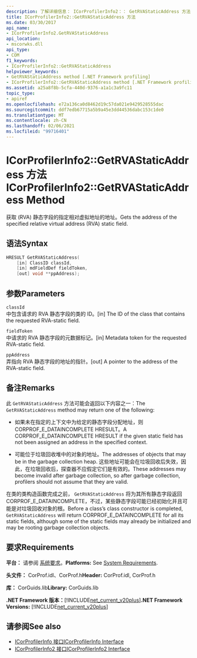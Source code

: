 ```yaml
---
description: 了解详细信息： ICorProfilerInfo2：： GetRVAStaticAddress 方法
title: ICorProfilerInfo2::GetRVAStaticAddress 方法
ms.date: 03/30/2017
api_name:
- ICorProfilerInfo2.GetRVAStaticAddress
api_location:
- mscorwks.dll
api_type:
- COM
f1_keywords:
- ICorProfilerInfo2::GetRVAStaticAddress
helpviewer_keywords:
- GetRVAStaticAddress method [.NET Framework profiling]
- ICorProfilerInfo2::GetRVAStaticAddress method [.NET Framework profiling]
ms.assetid: a25a8f8b-5cfa-440d-9376-a1a1c3a9fc11
topic_type:
- apiref
ms.openlocfilehash: e72a136ca0d8462d19c57da021e9429528555dac
ms.sourcegitcommit: ddf7edb67715a5b9a45e3dd44536dabc153c1de0
ms.translationtype: MT
ms.contentlocale: zh-CN
ms.lasthandoff: 02/06/2021
ms.locfileid: "99716401"
---
```

# <a name="icorprofilerinfo2getrvastaticaddress-method"></a><span data-ttu-id="cd06a-103">ICorProfilerInfo2::GetRVAStaticAddress 方法</span><span class="sxs-lookup"><span data-stu-id="cd06a-103">ICorProfilerInfo2::GetRVAStaticAddress Method</span></span>

<span data-ttu-id="cd06a-104">获取 (RVA) 静态字段的指定相对虚拟地址的地址。</span><span class="sxs-lookup"><span data-stu-id="cd06a-104">Gets the address of the specified relative virtual address (RVA) static field.</span></span>  
  
## <a name="syntax"></a><span data-ttu-id="cd06a-105">语法</span><span class="sxs-lookup"><span data-stu-id="cd06a-105">Syntax</span></span>  
  
```cpp  
HRESULT GetRVAStaticAddress(  
    [in] ClassID classId,  
    [in] mdFieldDef fieldToken,  
    [out] void **ppAddress);  
```  
  
## <a name="parameters"></a><span data-ttu-id="cd06a-106">参数</span><span class="sxs-lookup"><span data-stu-id="cd06a-106">Parameters</span></span>  

 `classId`  
 <span data-ttu-id="cd06a-107">中包含请求的 RVA 静态字段的类的 ID。</span><span class="sxs-lookup"><span data-stu-id="cd06a-107">[in] The ID of the class that contains the requested RVA-static field.</span></span>  
  
 `fieldToken`  
 <span data-ttu-id="cd06a-108">中请求的 RVA 静态字段的元数据标记。</span><span class="sxs-lookup"><span data-stu-id="cd06a-108">[in] Metadata token for the requested RVA-static field.</span></span>  
  
 `ppAddress`  
 <span data-ttu-id="cd06a-109">弄指向 RVA 静态字段的地址的指针。</span><span class="sxs-lookup"><span data-stu-id="cd06a-109">[out] A pointer to the address of the RVA-static field.</span></span>  
  
## <a name="remarks"></a><span data-ttu-id="cd06a-110">备注</span><span class="sxs-lookup"><span data-stu-id="cd06a-110">Remarks</span></span>  

 <span data-ttu-id="cd06a-111">此 `GetRVAStaticAddress` 方法可能会返回以下内容之一：</span><span class="sxs-lookup"><span data-stu-id="cd06a-111">The `GetRVAStaticAddress` method may return one of the following:</span></span>  
  
- <span data-ttu-id="cd06a-112">如果未在指定的上下文中为给定的静态字段分配地址，则 CORPROF_E_DATAINCOMPLETE HRESULT。</span><span class="sxs-lookup"><span data-stu-id="cd06a-112">A CORPROF_E_DATAINCOMPLETE HRESULT if the given static field has not been assigned an address in the specified context.</span></span>  
  
- <span data-ttu-id="cd06a-113">可能位于垃圾回收堆中的对象的地址。</span><span class="sxs-lookup"><span data-stu-id="cd06a-113">The addresses of objects that may be in the garbage collection heap.</span></span> <span data-ttu-id="cd06a-114">这些地址可能会在垃圾回收后失效，因此，在垃圾回收后，探查器不应假定它们是有效的。</span><span class="sxs-lookup"><span data-stu-id="cd06a-114">These addresses may become invalid after garbage collection, so after garbage collection, profilers should not assume that they are valid.</span></span>  
  
 <span data-ttu-id="cd06a-115">在类的类构造函数完成之前， `GetRVAStaticAddress` 将为其所有静态字段返回 CORPROF_E_DATAINCOMPLETE，不过，某些静态字段可能已经初始化并且可能是对垃圾回收对象的根。</span><span class="sxs-lookup"><span data-stu-id="cd06a-115">Before a class’s class constructor is completed, `GetRVAStaticAddress` will return CORPROF_E_DATAINCOMPLETE for all its static fields, although some of the static fields may already be initialized and may be rooting garbage collection objects.</span></span>  
  
## <a name="requirements"></a><span data-ttu-id="cd06a-116">要求</span><span class="sxs-lookup"><span data-stu-id="cd06a-116">Requirements</span></span>  

 <span data-ttu-id="cd06a-117">**平台：** 请参阅 [系统要求](../../get-started/system-requirements.md)。</span><span class="sxs-lookup"><span data-stu-id="cd06a-117">**Platforms:** See [System Requirements](../../get-started/system-requirements.md).</span></span>  
  
 <span data-ttu-id="cd06a-118">**头文件：** CorProf.idl、CorProf.h</span><span class="sxs-lookup"><span data-stu-id="cd06a-118">**Header:** CorProf.idl, CorProf.h</span></span>  
  
 <span data-ttu-id="cd06a-119">**库：** CorGuids.lib</span><span class="sxs-lookup"><span data-stu-id="cd06a-119">**Library:** CorGuids.lib</span></span>  
  
 <span data-ttu-id="cd06a-120">**.NET Framework 版本：**[!INCLUDE[net_current_v20plus](../../../../includes/net-current-v20plus-md.md)]</span><span class="sxs-lookup"><span data-stu-id="cd06a-120">**.NET Framework Versions:** [!INCLUDE[net_current_v20plus](../../../../includes/net-current-v20plus-md.md)]</span></span>  
  
## <a name="see-also"></a><span data-ttu-id="cd06a-121">请参阅</span><span class="sxs-lookup"><span data-stu-id="cd06a-121">See also</span></span>

- [<span data-ttu-id="cd06a-122">ICorProfilerInfo 接口</span><span class="sxs-lookup"><span data-stu-id="cd06a-122">ICorProfilerInfo Interface</span></span>](icorprofilerinfo-interface.md)
- [<span data-ttu-id="cd06a-123">ICorProfilerInfo2 接口</span><span class="sxs-lookup"><span data-stu-id="cd06a-123">ICorProfilerInfo2 Interface</span></span>](icorprofilerinfo2-interface.md)
